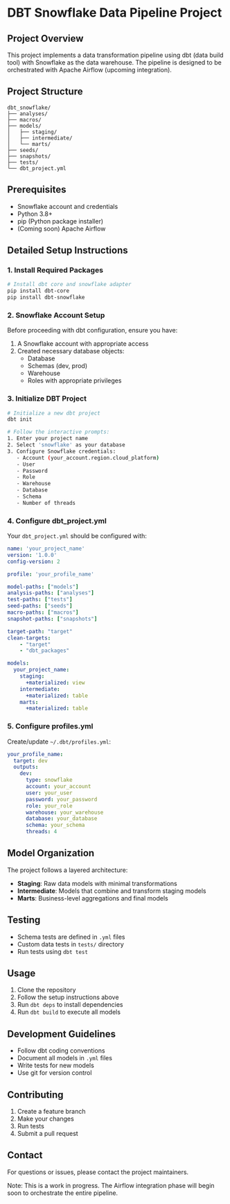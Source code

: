 # DBT Snowflake Data Pipeline Project

## Project Overview
This project implements a data transformation pipeline using dbt (data build tool) with Snowflake as the data warehouse. The pipeline is designed to be orchestrated with Apache Airflow (upcoming integration).

## Project Structure
```
dbt_snowflake/
├── analyses/
├── macros/
├── models/
│   ├── staging/
│   ├── intermediate/
│   └── marts/
├── seeds/
├── snapshots/
├── tests/
└── dbt_project.yml
```

## Prerequisites
- Snowflake account and credentials
- Python 3.8+
- pip (Python package installer)
- (Coming soon) Apache Airflow

## Detailed Setup Instructions

### 1. Install Required Packages
```bash
# Install dbt core and snowflake adapter
pip install dbt-core
pip install dbt-snowflake
```

### 2. Snowflake Account Setup
Before proceeding with dbt configuration, ensure you have:
1. A Snowflake account with appropriate access
2. Created necessary database objects:
   - Database
   - Schemas (dev, prod)
   - Warehouse
   - Roles with appropriate privileges

### 3. Initialize DBT Project
```bash
# Initialize a new dbt project
dbt init

# Follow the interactive prompts:
1. Enter your project name
2. Select 'snowflake' as your database
3. Configure Snowflake credentials:
   - Account (your_account.region.cloud_platform)
   - User
   - Password
   - Role
   - Warehouse
   - Database
   - Schema
   - Number of threads
```

### 4. Configure dbt_project.yml
Your `dbt_project.yml` should be configured with:
```yaml
name: 'your_project_name'
version: '1.0.0'
config-version: 2

profile: 'your_profile_name'

model-paths: ["models"]
analysis-paths: ["analyses"]
test-paths: ["tests"]
seed-paths: ["seeds"]
macro-paths: ["macros"]
snapshot-paths: ["snapshots"]

target-path: "target"
clean-targets:
    - "target"
    - "dbt_packages"

models:
  your_project_name:
    staging:
      +materialized: view
    intermediate:
      +materialized: table
    marts:
      +materialized: table
```

### 5. Configure profiles.yml
Create/update `~/.dbt/profiles.yml`:
```yaml
your_profile_name:
  target: dev
  outputs:
    dev:
      type: snowflake
      account: your_account
      user: your_user
      password: your_password
      role: your_role
      warehouse: your_warehouse
      database: your_database
      schema: your_schema
      threads: 4
```

## Model Organization
The project follows a layered architecture:
- **Staging**: Raw data models with minimal transformations
- **Intermediate**: Models that combine and transform staging models
- **Marts**: Business-level aggregations and final models

## Testing
- Schema tests are defined in `.yml` files
- Custom data tests in `tests/` directory
- Run tests using `dbt test`

## Usage
1. Clone the repository
2. Follow the setup instructions above
3. Run `dbt deps` to install dependencies
4. Run `dbt build` to execute all models

## Development Guidelines
- Follow dbt coding conventions
- Document all models in `.yml` files
- Write tests for new models
- Use git for version control

## Contributing
1. Create a feature branch
2. Make your changes
3. Run tests
4. Submit a pull request

## Contact
For questions or issues, please contact the project maintainers.

Note: This is a work in progress. The Airflow integration phase will begin soon to orchestrate the entire pipeline.
